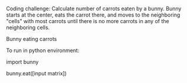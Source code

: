 Coding challenge: 
Calculate number of carrots eaten by a bunny. Bunny starts at the center, eats the carrot there, and moves to the neighboring "cells" with most carrots until there is no more carrots in any of the neighboring cells.

Bunny eating carrots

To run in python environment:

import bunny

bunny.eat([input matrix])

